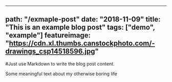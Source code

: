 ---
path: "/exmaple-post"
date: "2018-11-09"
title: "This is an example blog post"
tags: ["demo", "example"]
featureimage: "https://cdn.xl.thumbs.canstockphoto.com/-drawings_csp14518596.jpg" 
----

#Just use Markdown to write the blog post content.

Some meaningful text about my otherwise boring life
